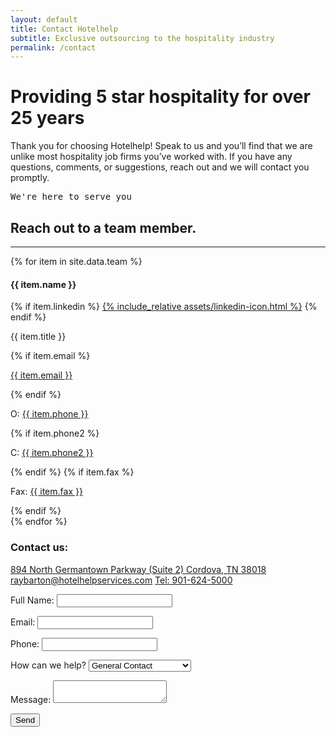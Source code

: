 ```yaml
---
layout: default 
title: Contact Hotelhelp
subtitle: Exclusive outsourcing to the hospitality industry
permalink: /contact
---
```



<div id="contact" class="plus-tile-tx">
	<div class="container thiner py-4">
		<h1 class="mt-0">Providing 5 star hospitality for over 25 years</h1>
		<p>Thank you for choosing Hotelhelp! Speak to us and you’ll find that we are unlike most hospitality job firms you’ve worked with. If you have any questions, comments, or suggestions, reach out and we will contact you promptly.</p>
	</div>
	<div class="container">
		<div class="flex fx-wrap cards pt-0">
			<div class="fx-item-2 fx-item-md-1 px-1 px-sm-0 mb-3">
				<pre>We're here to serve you</pre>
				<h2>Reach out to a team member.</h2>
				<hr>
				<div class="flex fx-wrap">
				{% for item in site.data.team %}
				<div class="team-member">
					<div class="name">
						<h4>{{ item.name }}</h4>
						{% if item.linkedin %}
							<a href="{{ item.linkedin }}" target="_blank">{% include_relative assets/linkedin-icon.html %}</a>
						{% endif %}
					</div>
					<p class="title">{{ item.title }}</p>
					{% if item.email %}
						<p class="email"><a href="mailto:{{ item.email }}">{{ item.email }}</a></p>
					{% endif %}
					<p class="phone">O: <a href="tel:{{ item.phone }}">{{ item.phone }}</a></p>
					{% if item.phone2 %}
						<p class="phone">C: <a href="tel:{{ item.phone2 }}">{{ item.phone2 }}</a></p>
					{% endif %}
					{% if item.fax %}
	    				<p class="fax">Fax: <a href="fax:{{ item.fax }}">{{ item.fax }}</a></p>
					{% endif %}
				</div>
				{% endfor %}
				</div>
			</div>
			<div class="form-col fx-item-2 fx-item-md-1 px-3 px-md-0 mb-4">
				<div class="form-wrap">
					<h3>Contact us:</h3>
					<div class="general-contact">
						<a href="https://www.google.com/maps/place/894+N+Germantown+Pkwy+%232,+Cordova,+TN+38018" target="_blank">894 North Germantown Parkway (Suite 2) Cordova, TN 38018</a>
						<a href="mailto:raybarton@hotelhelpservices.com">raybarton@hotelhelpservices.com</a>
						<a href="tel:9016245000">Tel: 901-624-5000</a>
					</div>
					<form
					  name="contact"
					  action="/thanks"
					  method="POST"
					  data-netlify-recaptcha="true"
					  data-netlify="true"
					>
						<p>
							<label><span>Full Name:</span>
								<input type="text" name="name" required />
							</label>
						</p>
						<p>
							<label><span>Email:</span>
								<input type="email" name="email" required />
							</label>
						</p>
						<p>
							<label><span>Phone:</span>
								<input type="tel" name="phone" required />
							</label>
						</p>
						<p>
							<label>
								<span>How can we help?</span>
								<select name="role[]">
									<option value="general">General Contact</option>
									<option value="job">Looking for a Job</option>
									<option value="outsourcing">Looking for Outsourcing</option>
								</select>
							</label>
						</p>
						<!-- <p>
							<label>
								<span>Add file:</span>
								<input name="file" type="file"/>
								<span class="note">1 file - Max size 8 MB.</span>
							</label>
						</p> -->
						<p>
							<label>
								<span>Message:</span>
								<textarea name="message"></textarea>
							</label>
						</p>
						<p>
							<div data-netlify-recaptcha="true"></div>
						</p>
						<p>
							<button class="btn" type="submit">Send</button>
						</p>	
					</form>
				</div>
			</div>
		</div>
	</div>
</div>